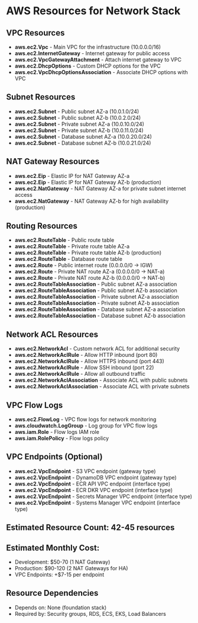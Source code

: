 # AWS Resources for Network Stack

## VPC Resources
- **aws.ec2.Vpc** - Main VPC for the infrastructure (10.0.0.0/16)
- **aws.ec2.InternetGateway** - Internet gateway for public access
- **aws.ec2.VpcGatewayAttachment** - Attach internet gateway to VPC
- **aws.ec2.DhcpOptions** - Custom DHCP options for the VPC
- **aws.ec2.VpcDhcpOptionsAssociation** - Associate DHCP options with VPC

## Subnet Resources
- **aws.ec2.Subnet** - Public subnet AZ-a (10.0.1.0/24)
- **aws.ec2.Subnet** - Public subnet AZ-b (10.0.2.0/24)
- **aws.ec2.Subnet** - Private subnet AZ-a (10.0.10.0/24)
- **aws.ec2.Subnet** - Private subnet AZ-b (10.0.11.0/24)
- **aws.ec2.Subnet** - Database subnet AZ-a (10.0.20.0/24)
- **aws.ec2.Subnet** - Database subnet AZ-b (10.0.21.0/24)

## NAT Gateway Resources
- **aws.ec2.Eip** - Elastic IP for NAT Gateway AZ-a
- **aws.ec2.Eip** - Elastic IP for NAT Gateway AZ-b (production)
- **aws.ec2.NatGateway** - NAT Gateway AZ-a for private subnet internet access
- **aws.ec2.NatGateway** - NAT Gateway AZ-b for high availability (production)

## Routing Resources
- **aws.ec2.RouteTable** - Public route table
- **aws.ec2.RouteTable** - Private route table AZ-a
- **aws.ec2.RouteTable** - Private route table AZ-b (production)
- **aws.ec2.RouteTable** - Database route table
- **aws.ec2.Route** - Public internet route (0.0.0.0/0 → IGW)
- **aws.ec2.Route** - Private NAT route AZ-a (0.0.0.0/0 → NAT-a)
- **aws.ec2.Route** - Private NAT route AZ-b (0.0.0.0/0 → NAT-b)
- **aws.ec2.RouteTableAssociation** - Public subnet AZ-a association
- **aws.ec2.RouteTableAssociation** - Public subnet AZ-b association
- **aws.ec2.RouteTableAssociation** - Private subnet AZ-a association
- **aws.ec2.RouteTableAssociation** - Private subnet AZ-b association
- **aws.ec2.RouteTableAssociation** - Database subnet AZ-a association
- **aws.ec2.RouteTableAssociation** - Database subnet AZ-b association

## Network ACL Resources
- **aws.ec2.NetworkAcl** - Custom network ACL for additional security
- **aws.ec2.NetworkAclRule** - Allow HTTP inbound (port 80)
- **aws.ec2.NetworkAclRule** - Allow HTTPS inbound (port 443)
- **aws.ec2.NetworkAclRule** - Allow SSH inbound (port 22)
- **aws.ec2.NetworkAclRule** - Allow all outbound traffic
- **aws.ec2.NetworkAclAssociation** - Associate ACL with public subnets
- **aws.ec2.NetworkAclAssociation** - Associate ACL with private subnets

## VPC Flow Logs
- **aws.ec2.FlowLog** - VPC flow logs for network monitoring
- **aws.cloudwatch.LogGroup** - Log group for VPC flow logs
- **aws.iam.Role** - Flow logs IAM role
- **aws.iam.RolePolicy** - Flow logs policy

## VPC Endpoints (Optional)
- **aws.ec2.VpcEndpoint** - S3 VPC endpoint (gateway type)
- **aws.ec2.VpcEndpoint** - DynamoDB VPC endpoint (gateway type)
- **aws.ec2.VpcEndpoint** - ECR API VPC endpoint (interface type)
- **aws.ec2.VpcEndpoint** - ECR DKR VPC endpoint (interface type)
- **aws.ec2.VpcEndpoint** - Secrets Manager VPC endpoint (interface type)
- **aws.ec2.VpcEndpoint** - Systems Manager VPC endpoint (interface type)

## Estimated Resource Count: 42-45 resources
## Estimated Monthly Cost:
- Development: $50-70 (1 NAT Gateway)
- Production: $90-120 (2 NAT Gateways for HA)
- VPC Endpoints: +$7-15 per endpoint

## Resource Dependencies
- Depends on: None (foundation stack)
- Required by: Security groups, RDS, ECS, EKS, Load Balancers